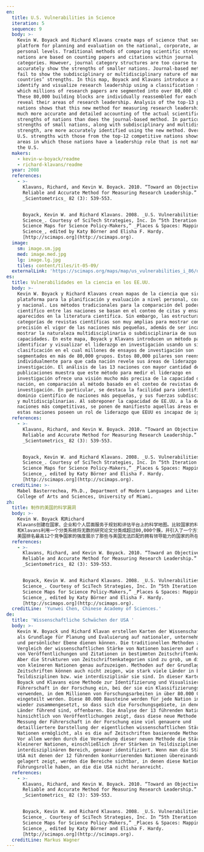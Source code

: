 ```yaml
---
en:
  title: U.S. Vulnerabilities in Science
  iteration: 5
  sequence: 9
  body: >-
    Kevin W. Boyack and Richard Klavans create maps of science that serve as a
    platform for planning and evaluation on the national, corporate, and
    personal levels. Traditional methods of comparing scientific strengths of
    nations are based on counting papers and citations within journal
    categories. However, journal category structures are too coarse to
    accurately show the strengths of smaller nations. Journal-based methods also
    fail to show the subdisciplinary or multidisciplinary nature of many
    countries’ strengths. In this map, Boyack and Klavans introduce a method to
    identify and visualize research leadership using a classification system in
    which millions of research papers are segmented into over 80,000 clusters.
    These 80,000 building blocks are individually reassembled for each nation to
    reveal their areas of research leadership. Analysis of the top-13 publishing
    nations shows that this new method for measuring research leadership gives a
    much more accurate and detailed accounting of the actual scientific
    strengths of nations than does the journal-based method. In particular, the
    strengths of small nations, along with subdisciplinary and multidisciplinary
    strength, are more accurately identified using the new method. Overlaying
    U.S. strengths with those from the top-12 competitive nations shows the
    areas in which those nations have a leadership role that is not matched by
    the U.S.
  makers:
    - kevin-w-boyack/readme
    - richard-klavans/readme
  year: 2008
  references:
    - >-
      Klavans, Richard, and Kevin W. Boyack. 2010. “Toward an Objective,
      Reliable and Accurate Method for Measuring Research Leadership.”
      _Scientometrics_ 82 (3): 539-553.


      Boyack, Kevin W. and Richard Klavans. 2008. _U.S. Vulnerabilities in
      Science_. Courtesy of SciTech Strategies, Inc. In “5th Iteration (2009):
      Science Maps for Science Policy-Makers,” _Places & Spaces: Mapping
      Science_, edited by Katy Börner and Elisha F. Hardy.
      [http://scimaps.org](http://scimaps.org).
  image:
    sm: image.sm.jpg
    med: image.med.jpg
    lg: image.lg.jpg
    tiles: content/tiles/it-05-09/
  externalLink: 'https://scimaps.org/maps/map/us_vulnerabilities_i_86/detail'
es:
  title: Vulnerabilidades en la ciencia en los EE.UU.
  body: >-
    Kevin W. Boyack y Richard Klavans crean mapas de la ciencia que sirven como
    plataforma para la planificación y evaluación a nivel personal, corporativo
    y nacional. Los métodos tradicionales para la comparación del poderío
    científico entre las naciones se basan en el conteo de citas y ensayos
    aparecidos en la literatura científica. Sin embargo, las estructuras de
    categorías de revistas científicas son muy amplias para mostrar con
    precisión el vigor de las naciones más pequeñas, además de ser incapaces de
    mostrar la naturaleza multidisciplinaria o subdisciplinaria de sus
    capacidades. En este mapa, Boyack y Klavans introducen un método para
    identificar y visualizar el liderazgo en investigación usando un sistema de
    clasificación en el cual millones de ensayos de investigación son
    segmentados en más de 80,000 grupos. Estos 80,000 pilares son reensamblados
    individualmente para que cada nación revele sus áreas de liderazgo en
    investigación. El análisis de las 13 naciones con mayor cantidad de
    publicaciones muestra que este método para medir el liderazgo en
    investigación ofrece una visión mucho más precisa de la capacidad de una
    nación, en comparación al método basado en el conteo de revistas de
    investigación. En particular, se destaca la facilidad para identificar el
    dominio científico de naciones más pequeñas, y sus fuerzas subdisciplinarias
    y multidisciplinarias. Al sobreponer la capacidad de EE.UU. a la de las 12
    naciones más competitivas, se ponen de manifiesto aquellas áreas en que
    estas naciones poseen un rol de liderazgo que EEUU es incapaz de igualar.
  references:
    - >-
      Klavans, Richard, and Kevin W. Boyack. 2010. “Toward an Objective,
      Reliable and Accurate Method for Measuring Research Leadership.”
      _Scientometrics_ 82 (3): 539-553.


      Boyack, Kevin W. and Richard Klavans. 2008. _U.S. Vulnerabilities in
      Science_. Courtesy of SciTech Strategies, Inc. In “5th Iteration (2009):
      Science Maps for Science Policy-Makers,” _Places & Spaces: Mapping
      Science_, edited by Katy Börner and Elisha F. Hardy.
      [http://scimaps.org](http://scimaps.org).
  creditLine: >-
    Mabel Basterrechea, Ph.D., Department of Modern Languages and Literatures,
    College of Arts and Sciences, University of Miami.
zh:
  title: 制作的美国的科学漏洞
  body: >-
    Kevin W. Boyack 和Richard
    Klavans创建在国家、企业和个人层面服务于规划和评估平台上的科学地图。比较国家的科学强度的传统方法是基于对期刊类别中的论文和引文进行计数统计。但是，在这种传统方法中，期刊类别结构过于粗劣而不能准确地展示小国家的强度。基于期刊的方法也不能展示许多国家优势的子学科或多学科本质。这张地图中，Boyack
    和Klavans利用一个分类系统将无数的研究论文分类成超过80,000个簇，并引入了一个方法来识别和可视化研究领导能力。80,000个簇单个地对每个国家重新组装以揭示其研究领导能力的领域。对13个发表了最高的国家进行的分析展示了衡量研究领导能力的这个新方法，该方法相对于基于期刊的方法提供了更多准确具体的国家的科学强度清单。需要特别指出的是，该图利用新的方法更准确地识别小国家的强度、标题和多学科强度。
    美国排名最高12个竞争国家的强度展示了那些与美国无法匹配的拥有领导能力的国家的所在区域。
  references:
    - >-
      Klavans, Richard, and Kevin W. Boyack. 2010. “Toward an Objective,
      Reliable and Accurate Method for Measuring Research Leadership.”
      _Scientometrics_ 82 (3): 539-553.


      Boyack, Kevin W. and Richard Klavans. 2008. _U.S. Vulnerabilities in
      Science_. Courtesy of SciTech Strategies, Inc. In “5th Iteration (2009):
      Science Maps for Science Policy-Makers,” _Places & Spaces: Mapping
      Science_, edited by Katy Börner and Elisha F. Hardy.
      [http://scimaps.org](http://scimaps.org).
  creditLine: 'Yunwei Chen, Chinese Academy of Sciences.'
de:
  title: 'Wissenschaftliche Schwächen der USA '
  body: >-
    Kevin W. Boyack und Richard Klavan erstellen Karten der Wissenschaft, die
    als Grundlage für Planung und Evaluierung auf nationaler, unternehmerischer
    und persönlicher Ebene dienen können. Die traditionellen Methoden zum
    Vergleich der wissenschaftlichen Stärke von Nationen basieren auf dem Zählen
    von Veröffentlichungen und Zitationen in bestimmten Zeitschriftenkategorien.
    Aber die Strukturen von Zeitschriftenkategorien sind zu grob, um die Stärken
    von kleineren Nationen genau aufzuzeigen. Methoden auf der Grundlage von
    Zeitschriften können auch nicht zeigen, wie stark viele Länder in bestimmten
    Teildisziplinen bzw. wie interdisziplinär sie sind. In dieser Karte führen
    Boyack und Klavans eine Methode zur Identifizierung und Visualisierung von
    Führerschaft in der Forschung ein, bei der sie ein Klassifizierungssystem
    verwenden, in dem Millionen von Forschungsarbeiten in über 80.000 Cluster
    eingeteilt werden. Diese 80.000 Bausteine werden für jede Nation individuell
    wieder zusammengesetzt, so dass sich die Forschungsgebiete, in denen diese
    Länder führend sind, offenbaren. Die Analyse der 13 führenden Nationen
    hinsichtlich von Veröffentlichungen zeigt, dass diese neue Methode zur
    Messung der Führerschaft in der Forschung eine viel genauere und
    detailliertere Darstellung der eigentlichen wissenschaftlichen Stärke von
    Nationen ermöglicht, als es die auf Zeitschriften basierende Methode vermag.
    Vor allem werden durch die Verwendung dieser neuen Methode die Stärken
    kleinerer Nationen, einschließlich ihrer Stärken in Teildisziplinen und im
    interdisziplinären Bereich, genauer identifiziert. Wenn man die Stärken der
    USA mit denen der 12 führenden konkurrierenden Nationen übereinander
    gelagert zeigt, werden die Bereiche sichtbar, in denen diese Nationen eine
    Führungsrolle haben, an die die USA nicht heranreicht.
  references:
    - >-
      Klavans, Richard, and Kevin W. Boyack. 2010. “Toward an Objective,
      Reliable and Accurate Method for Measuring Research Leadership.”
      _Scientometrics_ 82 (3): 539-553.


      Boyack, Kevin W. and Richard Klavans. 2008. _U.S. Vulnerabilities in
      Science_. Courtesy of SciTech Strategies, Inc. In “5th Iteration (2009):
      Science Maps for Science Policy-Makers,” _Places & Spaces: Mapping
      Science_, edited by Katy Börner and Elisha F. Hardy.
      [http://scimaps.org](http://scimaps.org).
  creditLine: Markus Wagner
---
```

